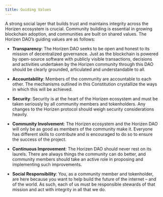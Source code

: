 ```yaml
---
title: Guiding Values
---
```


A strong social layer that builds trust and maintains integrity across the Horizen ecosystem is crucial. Community building is essential in growing blockchain adoption, and communities are built on shared values. The Horizen DAO’s guiding values are as follows:

* **Transparency**: The Horizen DAO seeks to be open and honest to its mission of decentralized governance. Just as the blockchain is powered by open-source software with publicly visible transactions, decisions and activities undertaken by the Horizen community through this DAO should be clearly grounded, articulated and understandable to all.

* **Accountability**: Members of the community are accountable to each other. The mechanisms outlined in this Constitution crystallize the ways in which this will be achieved.

* **Security**: Security is at the heart of the Horizen ecosystem and must be taken seriously by all community members and tokenholders. Any changes to the Horizen protocol should weigh security considerations heavily.

* **Community Involvement**: The Horizen ecosystem and the Horizen DAO will only be as good as members of the community make it. Everyone has different skills to contribute and is encouraged to do so to ensure the success of the project.

* **Continuous Improvement**: The Horizen DAO should never rest on its laurels. There are always things the community can do better, and community members should take an active role in proposing and implementing such improvements.

* **Social Responsibility**: You, as a community member and tokenholder, are here because you want to help build the future of the internet – and of the world. As such, each of us must be responsible stewards of that mission and act with integrity in all that we do.